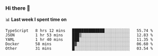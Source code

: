 ### Hi there 👋

<!--
**DBvc/DBvc** is a ✨ _special_ ✨ repository because its `README.md` (this file) appears on your GitHub profile.

Here are some ideas to get you started:

- 🔭 I’m currently working on ...
- 🌱 I’m currently learning ...
- 👯 I’m looking to collaborate on ...
- 🤔 I’m looking for help with ...
- 💬 Ask me about ...
- 📫 How to reach me: ...
- 😄 Pronouns: ...
- ⚡ Fun fact: ...
-->

📊 **Last week I spent time on**
<!--START_SECTION:waka-->

```text
TypeScript   8 hrs 12 mins   ██████████████░░░░░░░░░░░   55.74 %
JSON         1 hr 53 mins    ███▒░░░░░░░░░░░░░░░░░░░░░   12.83 %
YAML         1 hr 40 mins    ███░░░░░░░░░░░░░░░░░░░░░░   11.35 %
Docker       58 mins         █▓░░░░░░░░░░░░░░░░░░░░░░░   06.60 %
Other        31 mins         █░░░░░░░░░░░░░░░░░░░░░░░░   03.54 %
```

<!--END_SECTION:waka-->
